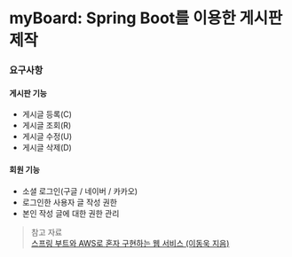 # myBoard: Spring Boot를 이용한 게시판 제작

### 요구사항
#### 게시판 기능
- 게시글 등록(C)
- 게시글 조회(R)
- 게시글 수정(U)
- 게시글 삭제(D)

#### 회원 기능
- 소셜 로그인(구글 / 네이버 / 카카오)
- 로그인한 사용자 글 작성 권한
- 본인 작성 글에 대한 권한 관리

> 참고 자료  
> [스프링 부트와 AWS로 혼자 구현하는 웹 서비스 (이동욱 지음)](https://github.com/jojoldu/freelec-springboot2-webservice)
